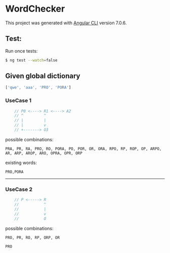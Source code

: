 # WordChecker

This project was generated with [Angular CLI](https://github.com/angular/angular-cli) version 7.0.6.

## Test:
Run once tests:

```bash
$ ng test --watch=false 
```

## Given global dictionary

```js
['qwe', 'aaa', 'PRO', 'PORA']
```


### UseCase 1

```js
    // P0 <----> R1 <----> A2
    // ^         ^
    // |         |
    // |         v
    // +-------> O3
```



 possible combinations:

`PRA, PR, RA, PRO, RO, PORA, PO, POR, OR, ORA, RPO, RP, ROP, OP, ARPO, AR, ARP, AROP, ARO, OPRA, OPR, ORP`

existing words:

`PRO,PORA`

---

### UseCase 2 
 

```js
    // P <-----> R
    //           ^
    //           |
    //           v
    //           O
```

possible combinations:

`PRO, PR, RO, RP, ORP, OR`

`PRO`
